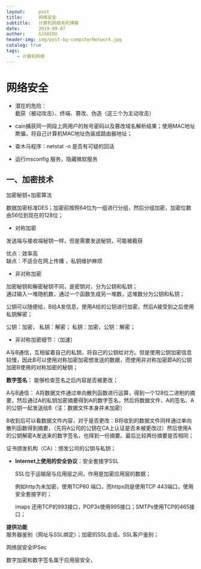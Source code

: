 ```yaml
---
layout:     post
title:      网络安全
subtitle:   计算机网络系列博客
date:       2019-09-07
author:     GJXAIOU 
header-img: img/post-bg-computerNetwork.jpg
catalog: true
tags:
    - 计算机网络
---
```


# 网络安全      

- 潜在的危险：   
    截获（被动攻击）、终端、篡改、伪造（这三个为主动攻击）     

- cain捕获同一网段上网用户的账号密码以及篡改域名解析结果；使用MAC地址欺骗，将自己计算机MAC地址伪装成路由器地址；    

- 查木马程序：netstat -n   是否有可疑的回话               
- 运行msconfig  服务，隐藏微软服务    
                    

## 一、加密技术     

加密秘钥+加密算法     

数据加密标准DES；加密前按照64位为一组进行分组，然后分组加密，加密位数由56位到现在的128位；   


- 对称加密      

发送端与接收端秘钥一样，但是需要发送秘钥，可能被截获   

优点：效率高   
缺点：不适合在网上传播   ，私钥维护麻烦      


- 非对称加密    

加密秘钥和解密秘钥不同，是密钥对，分为公钥和私钥；    
通过输入一堆随机数，通过一个函数生成另一堆数，这堆数分为公钥和私钥；     


公钥可以随便给，B给A发信息，使用A给的公钥进行加密，然后A接受到之后使用私钥解密；   

  公钥：加密， 私钥：解密；
  私钥：加密，公钥：解密；

- 非对称加密细节：（加速）

A与B通信，互相留着自己的私钥，将自己的公钥给对方。但是使用公钥加密信息较慢，因此B可以使用对称加密加密想发送的数据，而使用非对称加密即A的公钥加密B使用的对称加密的秘钥；    

**数字签名：**  能够检查签名之后内容是否被更改；     

A与B通信：  A将数据文件通过单向散列函数进行运算，得到一个128位二进制的摘要，然后通过A的私钥加密摘要得到A的数字签名，然后将数据文件、A的签名、A的公钥一起发送给B（注：数据文件本身并未加密）   

B收到后可以看数据文件内容，对于是否更改：B将收到的数据文件同样通过单向散列函数得到摘要，（先将A公司的公钥在CA上认证是否未被更改过）然后使用A的公钥解密A发送来的数字签名，也得到一份摘要。最后比较两份摘要是否相同；    



证书颁发机构（CA）：颁发公司的公钥与私钥；   


- **Internet上使用的安全协议**：安全套接字SSL   

    SSL位于运输层与应用层之间，作用是加密应用层的数据；

    例如http为未加密，使用TCP80 端口，而https则是使用TCP 443端口，使用安全套接字的；      

    imaps 还用TCP的993接口，POP3s使用995接口；SMTPs使用TCP的465接口；    

**提供功能**   
服务器鉴别（网址与SSL绑定）；加密的SSL会话，SSL客户鉴别；      

网络层安全IPSec

 数字加密和数字签名属于应用层安全，



